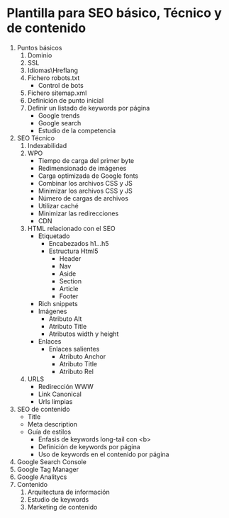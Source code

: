 # Plantilla para SEO básico, Técnico y de contenido

1. Puntos básicos 
    1. Dominio
    2. SSL
    3. Idiomas\Hreflang
    4. Fichero robots.txt 
        - Control de bots
    5. Fichero sitemap.xml
    6. Definición de punto inicial
    7. Definir un listado de keywords por página
        - Google trends
        - Google search
        - Estudio de la competencia
2. SEO Técnico
    1. Indexabilidad
    2. WPO 
        - Tiempo de carga del primer byte
        - Redimensionado de imágenes
        - Carga optimizada de Google fonts
        - Combinar los archivos CSS y JS
        - Minimizar los archivos CSS y JS
        - Número de cargas de archivos
        - Utilizar caché
        - Minimizar las redirecciones
        - CDN
    3. HTML relacionado con el SEO
        - Etiquetado 
            - Encabezados h1...h5
            - Estructura Html5
                - Header
                - Nav
                - Aside
                - Section
                - Article
                - Footer
        - Rich snippets
        - Imágenes
            - Atributo Alt
            - Atributo Title
            - Atributos width y height
        - Enlaces
            - Enlaces salientes
                - Atributo Anchor
                - Atributo Title 
                - Atributo Rel
    4. URLS
        - Redirección WWW
        - Link Canonical
        - Urls limpias 
3. SEO de contenido
    - Title
    - Meta description
    - Guía de estilos
        - Enfasis de keywords long-tail con &lt;b>
        - Definición de keywords por página
        - Uso de keywords en el contenido por página
60. Google Search Console
70. Google Tag Manager
80. Google Analitycs
90. Contenido
    1. Arquitectura de información
    2. Estudio de keywords
    3. Marketing de contenido